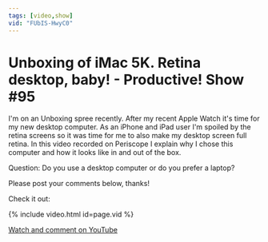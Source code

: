 ```yaml
---
tags: [video,show]
vid: "FUbIS-HwyC0"
---
```


# Unboxing of iMac 5K. Retina desktop, baby! - Productive! Show #95


I'm on an Unboxing spree recently. After my recent Apple Watch it's time for my new desktop computer. As an iPhone and iPad user I'm spoiled by the retina screens so it was time for me to also make my desktop screen full retina. In this video recorded on Periscope I explain why I chose this computer and how it looks like in and out of the box.

Question: Do you use a desktop computer or do you prefer a laptop?

Please post your comments below, thanks!

Check it out:

{% include video.html id=page.vid %}

<!--More-->

[Watch and comment on YouTube](https://www.youtube.com/watch?v=FUbIS-HwyC0 "youtube_title")

[n]: https://michael.gratis/nozbe